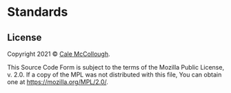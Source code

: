 # Standards

## License

Copyright 2021 © [Cale McCollough](https://cookingwithcale.org).

This Source Code Form is subject to the terms of the Mozilla Public License, v. 2.0. If a copy of the MPL was not distributed with this file, You can obtain one at <https://mozilla.org/MPL/2.0/>.
